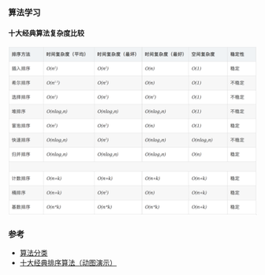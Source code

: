 ### 算法学习

#### 十大经典算法复杂度比较
![](doc/img/complexity.png)







### 参考
- [算法分类](https://www.processon.com/view/5ed0d7ab0791290fe093cd54#map)
- [十大经典排序算法（动图演示）](https://www.cnblogs.com/onepixel/articles/7674659.html)